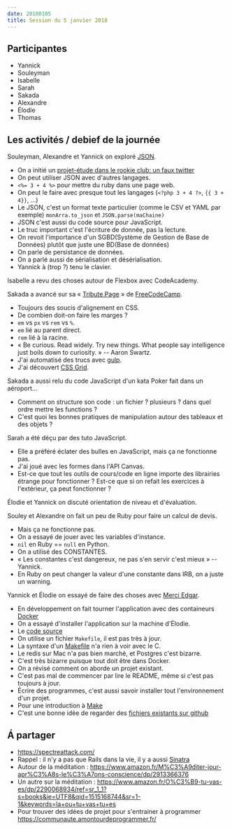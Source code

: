 ```yaml
---
date: 20180105
title: Session du 5 janvier 2018
---
```


## Participantes

- Yannick
- Souleyman
- Isabelle
- Sarah
- Sakada
- Alexandre
- Élodie
- Thomas

## Les activités / debief de la journée

Souleyman, Alexandre et Yannick on exploré [JSON](http://json.org/).
- On a initié un [projet-étude dans le rookie club: un faux twitter](https://github.com/Rookie-Club/fauxMessages)
- On peut utiliser JSON avec d'autres langages.
- `<%= 3 + 4 %>` pour mettre du ruby dans une page web.
- On peut le faire avec presque tout les langages (`<?php 3 + 4 ?>`, `{{ 3 + 4}}`, ...)
- Le JSON, c'est un format texte particulier (comme le CSV et YAML par exemple)
`monArra.to_json` et `JSON.parse(maChaine)`
- JSON c'est aussi du code source pour JavaScript.
- Le truc important c'est l'écriture de donnée, pas la lecture.
- On revoit l'importance d'un SGBD(Système de Gestion de Base de Données) plutôt que juste une BD(Base de données)
- On parle de persistance de données.
- On a parlé aussi de sérialisation et désérialisation.
- Yannick à (trop ?) tenu le clavier.

Isabelle a revu des choses autour de Flexbox avec CodeAcademy.

Sakada a avancé sur sa « [Tribute Page](https://codepen.io/Sakada/pen/YEzxRy) » de [FreeCodeCamp](http://freecodecamp.org/).
- Toujours des soucis d'alignement en CSS.
- De combien doit-on faire les marges ?
- `em` vs `px` vs `rem` vs `%`.
- `em` lié au parent direct.
- `rem` lié à la racine.
- « Be curious. Read widely. Try new things. What people say intelligence just boils down to curiosity. » -- Aaron Swartz.
- J'ai automatisé des trucs avec [gulp](https://gulpjs.com/).
- J'ai découvert [CSS Grid](https://developer.mozilla.org/fr/docs/Web/CSS/CSS_Grid_Layout).

Sakada a aussi relu du code JavaScript d'un kata Poker fait dans un aéroport...
- Comment on structure son code : un fichier ? plusieurs ? dans quel ordre mettre les functions ?
- C'est quoi les bonnes pratiques de manipulation autour des tableaux et des objets ?

Sarah a été déçu par des tuto JavaScript.
- Elle a préféré éclater des bulles en JavaScript, mais ça ne fonctionne pas.
- J'ai joué avec les formes dans l'API Canvas.
- Est-ce que tout les outils de cours/code en ligne importe des librairies étrange pour fonctionner ? Est-ce que si on refait les exercices à l'extérieur, ça peut fonctionner ?

Élodie et Yannick on discuté orientation de niveau et d'évaluation.

Souley et Alexandre on fait un peu de Ruby pour faire un calcul de devis.
- Mais ça ne fonctionne pas.
- On a essayé de jouer avec les variables d'instance.
- `nil` en Ruby == `null` en Python.
- On a utilisé des CONSTANTES.
- « Les constantes c'est dangereux, ne pas s'en servir c'est mieux » -- Yannick.
- En Ruby on peut changer la valeur d'une constante dans IRB, on a juste un warning.

Yannick et Élodie on essayé de faire des choses avec [Merci Edgar](http://www.merciedgar.com/).
- En développement on fait tourner l'application avec des containeurs [Docker](http://docker.com/)
- On a essayé d'installer l'application sur la machine d'Élodie.
- Le [code source](https://framagit.org/merciedgar/merci-edgar)
- On utilise un fichier `Makefile`, il est pas très à jour.
- La syntaxe d'un [Makefile](https://fr.wikipedia.org/wiki/Make) n'a rien à voir avec le C.
- Le redis sur Mac n'a pas bien marché, et Postgres c'est bizarre.
- C'est très bizarre puisque tout doit être dans Docker.
- On a révisé comment on aborde un projet existant.
- C'est pas mal de commencer par lire le README, même si c'est pas toujours à jour.
- Écrire des programmes, c'est aussi savoir installer tout l'environnement d'un projet.
- Pour une introduction à [Make](https://www.gnu.org/software/make/manual/make.html)
- C'est une bonne idée de regarder des [fichiers existants sur github](https://github.com/search?utf8=%E2%9C%93&q=Makefile&type=)


## Á partager

- https://spectreattack.com/
- Rappel : il n'y a pas que Rails dans la vie, il y a aussi [Sinatra](http://sinatrarb.com/)
- Autour de la méditation : https://www.amazon.fr/M%C3%A9diter-jour-apr%C3%A8s-le%C3%A7ons-conscience/dp/2913366376
- Un autre sur la méditation : https://www.amazon.fr/O%C3%B9-tu-vas-es/dp/2290068934/ref=sr_1_1?s=books&ie=UTF8&qid=1515168744&sr=1-1&keywords=la+ou+tu+vas+tu+es
- Pour trouver des idées de projet pour s'entrainer à programmer https://communaute.amontourdeprogrammer.fr/

